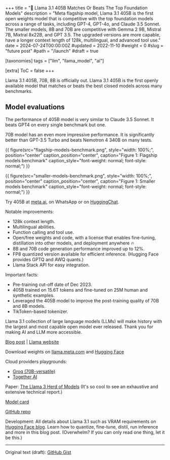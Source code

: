 +++
title = "🐐 Llama 3.1 405B Matches Or Beats The Top Foundation Models"
description = "Meta flagship model, Llama 3.1 405B is the first open weights model that is competitive with the top foundation models across a range of tasks, including GPT-4, GPT-4o, and Claude 3.5 Sonnet. The smaller models, 8B and 70B are competitive with Gemma 2 9B, Mistral 7B, Mixtral 8x22B, and GPT 3.5. The upgraded versions are more capable, have a longer context length of 128k, multilingual, and advanced tool use."
date = 2024-07-24T00:00:00Z
#updated = 2022-11-10
#weight = 0
#slug = "future post"
#path = "/launch"
#draft = true

[taxonomies]
tags = ["llm", "llama_model", "ai"]

[extra]
ToC = false
+++

Llama 3.1 405B, 70B, 8B is officially out.
Llama 3.1 405B is the first openly available model that matches or beats the best closed models across many benchmarks.

## Model evaluations

The performance of 405B model is very similar to Claude 3.5 Sonnet. It beats GPT4 on every single benchmark but one.

70B model has an even more impressive performance. It is significantly better than GPT-3.5 Turbo and beats Nemotron 4 340B on many tests.

{{ figure(src="flagship-models-benchmark.png",
       style="width: 100%;",
       position="center"
       caption_position="center",
       caption="Figure 1: Flagship models benchmark"
       caption_style="font-weight: normal; font-style: normal;") }}

{{ figure(src="smaller-models-benchmark.png",
       style="width: 100%;",
       position="center"
       caption_position="center",
       caption="Figure 1: Smaller models benchmark"
       caption_style="font-weight: normal; font-style: normal;") }}

Try 405B at [meta.ai](https://www.meta.ai/), on WhatsApp or on [HuggingChat](https://huggingface.co/chat/).

Notable improvements:
- 128k context length.
- Multilingual abilities.
- Function calling and tool use.
- Open/free weights and code, with a license that enables fine-tuning, distillation into other models, and deployment anywhere 🔥
- 8B and 70B code generation performance improved up to 12%.
- FP8 quantized version available for efficient inference. (Hugging Face provides GPTQ and AWQ quants.)
- Llama Stack API for easy integration.

Important facts:
- Pre-training cut-off date of Dec 2023.
- 405B trained on 15.6T tokens and fine-tuned on 25M human and synthetic examples.
- Leveraged the 405B model to improve the post-training quality of 70B and 8B models.
- TikToken-based tokenizer.

Llama 3.1 collection of large language models (LLMs) will make history with the largest and most capable open model ever released.
Thank you for making AI and LLM more accessible.

[Blog post](https://ai.meta.com/blog/meta-llama-3-1/) | [Llama website](https://llama.meta.com)

Download weights on [llama.meta.com](https://llama.meta.com/llama-downloads/) and [Hugging Face](https://huggingface.co/collections/meta-llama/llama-31-669fc079a0c406a149a5738f)

Cloud providers playgrounds:
- [Groq (70B-versatile)](https://console.groq.com/playground)
- [Together AI](https://api.together.xyz/playground)

Paper: [The Llama 3 Herd of Models](https://ai.meta.com/research/publications/the-llama-3-herd-of-models/) (It's so cool to see an exhaustive and extensive technical report.)

[Model card](https://github.com/meta-llama/llama-models/blob/main/models/llama3_1/MODEL_CARD.md)

[GitHub repo](https://github.com/meta-llama/llama-models/tree/main/models/llama3_1)

Development: All details about Llama 3.1 such as VRAM requirements on [Hugging Face blog](https://huggingface.co/blog/llama31). Learn how to quantize, fine-tune, distil, run inference and more in this blog post. (Overwhelm? If you can only read one thing, let it be this.)

---

Original text (draft): [GitHub Gist](https://gist.github.com/cedrickchee/4c3fc733eb1205cb69b12231d4e857bd)
